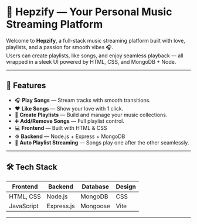 # 🎵 Hepzify — Your Personal Music Streaming Platform

Welcome to **Hepzify**, a full-stack music streaming platform built with love, playlists, and a passion for smooth vibes 🎧.  
Users can create playlists, like songs, and enjoy seamless playback — all wrapped in a sleek UI powered by HTML, CSS, and MongoDB + Node.

---

## 🚀 Features

- 🎧 **Play Songs** — Stream tracks with smooth transitions.
- ❤️ **Like Songs** — Show your love with 1 click.
- 📁 **Create Playlists** — Build and manage your music collections.
- ➕ **Add/Remove Songs** — Full playlist control.
- 💻 **Frontend** — Built with HTML & CSS 
- ⚙️ **Backend** — Node.js + Express + MongoDB
- 🔗 **Auto Playlist Streaming** — Songs play one after the other seamlessly.

---


## 🛠️ Tech Stack

| Frontend  | Backend   | Database | Design    |
|-----------|-----------|----------|-----------|
| HTML, CSS | Node.js   | MongoDB  | CSS   |
| JavaScript | Express.js | Mongoose | Vite     |

---



